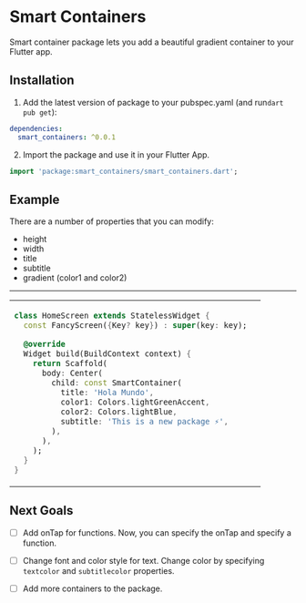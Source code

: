 # Smart Containers

Smart container package lets you add a beautiful gradient container to your Flutter app.

## Installation

1. Add the latest version of package to your pubspec.yaml (and run`dart pub get`):

```yaml
dependencies:
  smart_containers: ^0.0.1
```

2. Import the package and use it in your Flutter App.

```dart
import 'package:smart_containers/smart_containers.dart';
```

## Example

There are a number of properties that you can modify:

- height
- width
- title
- subtitle
- gradient (color1 and color2)

<hr>

<table>
<tr>
<td>

```dart
class HomeScreen extends StatelessWidget {
  const FancyScreen({Key? key}) : super(key: key);

  @override
  Widget build(BuildContext context) {
    return Scaffold(
      body: Center(
        child: const SmartContainer(
          title: 'Hola Mundo',
          color1: Colors.lightGreenAccent,
          color2: Colors.lightBlue,
          subtitle: 'This is a new package ⚡️',
        ),
      ),
    );
  }
}
```

</td>
<td>
<img  src="https://user-images.githubusercontent.com/53579386/126896556-911d4778-04cd-49bf-b32a-01a6eb3b0155.jpeg"  alt="">
</td>
</tr>
</table>

## Next Goals

- [ ] Add onTap for functions.
      Now, you can specify the onTap and specify a function.

- [ ] Change font and color style for text.
      Change color by specifying `textcolor` and `subtitlecolor` properties.

- [ ] Add more containers to the package.
